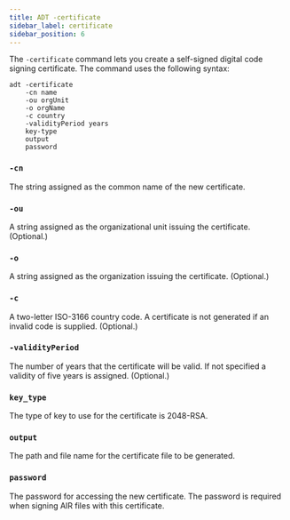 ```yaml
---
title: ADT -certificate
sidebar_label: certificate
sidebar_position: 6
---
```


The `-certificate` command lets you create a self-signed digital code signing certificate. The command uses the following syntax:

```
adt -certificate 
	-cn name 
	-ou orgUnit 
	-o orgName 
	-c country 
	-validityPeriod years 
	key-type 
	output 
	password
```

### `-cn`

The string assigned as the common name of the new certificate.

### `-ou`

A string assigned as the organizational unit issuing the certificate. (Optional.)

### `-o`

A string assigned as the organization issuing the certificate. (Optional.)

### `-c`

A two-letter ISO-3166 country code. A certificate is not generated if an invalid code is supplied. (Optional.)

### `-validityPeriod`

The number of years that the certificate will be valid. If not specified a validity of five years is assigned. (Optional.)

### `key_type`

The type of key to use for the certificate is 2048-RSA.

### `output`

The path and file name for the certificate file to be generated.

### `password`

The password for accessing the new certificate. The password is required when signing AIR files with this certificate.